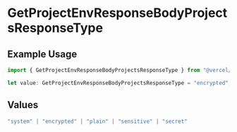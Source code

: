 # GetProjectEnvResponseBodyProjectsResponseType

## Example Usage

```typescript
import { GetProjectEnvResponseBodyProjectsResponseType } from "@vercel/sdk/models/getprojectenvop.js";

let value: GetProjectEnvResponseBodyProjectsResponseType = "encrypted";
```

## Values

```typescript
"system" | "encrypted" | "plain" | "sensitive" | "secret"
```